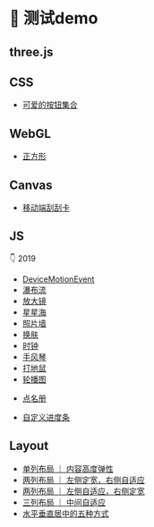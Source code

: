 # 🌈 测试demo


## three.js



## CSS
* [可爱的按钮集合](https://lulu-s.github.io/demo/css/button.html)

## WebGL
* [正方形](https://lulu-s.github.io/demo/webgl/sample/sample_02/index.html)

## Canvas
* [移动端刮刮卡](https://lulu-s.github.io/demo/canvas/scrape-card)
    


## JS

👇 2019
* [DeviceMotionEvent](https://lulu-s.github.io/demo/javascript/deviceMotion.html)
* [瀑布流](https://lulu-s.github.io/demo/javascript/waterFall/upgrades)
* [放大镜](https://lulu-s.github.io/demo/javascript/magnifyingGlass)
* [星星海](https://lulu-s.github.io/demo/javascript/starry)
* [照片墙](https://lulu-s.github.io/demo/javascript/photos/photoWall)
* [换肤](https://lulu-s.github.io/demo/javascript/skinPeeler/background.html)
* [时钟](https://lulu-s.github.io/demo/javascript/timer/clock.html)
* [手风琴](https://lulu-s.github.io/demo/javascript/nav/accordion/index.html)
* [打地鼠](https://lulu-s.github.io/demo/javascript/game/whackAMole/index.html)
* [轮播图](https://lulu-s.github.io/demo/javascript/timer/slideshow/index.html)
<!-- * [九宫格](https://lulu-s.github.io/demo/javascript/sudoku) -->
<!-- * [选项卡](https://lulu-s.github.io/demo/javascript/tab) -->
<!-- * [返回顶部](https://lulu-s.github.io/demo/javascript/returnTop) -->
<!-- * [天猫弹性导航](https://lulu-s.github.io/demo/javascript/nav/elasticity) -->
* [点名册](https://lulu-s.github.io/demo/javascript/timer/rollBook.html)
<!-- * [橱窗商品展示](https://lulu-s.github.io/demo/javascript/progressBar/windowDisplay) -->
* [自定义进度条](https://github.com/lulu-s/demo/blob/master/javascript/progressBar/%E6%8B%96%E6%8B%BD%E8%BF%9B%E5%BA%A6%E6%9D%A1.html)


## Layout

* [单列布局 ｜ 内容高度弹性](https://lulu-s.github.io/demo/layout/single-row.html) 
* [两列布局 ｜ 左侧定宽，右侧自适应](https://lulu-s.github.io/demo/layout/two-columns-position.html) 
* [两列布局 ｜ 左侧自适应，右侧定宽](https://lulu-s.github.io/demo/layout/two-columns-left-self-position.html) 
* [三列布局 ｜ 中间自适应](https://lulu-s.github.io/demo/layout/three-row.html) 
* [水平垂直居中的五种方式](https://lulu-s.github.io/demo/layout/center.html) 
